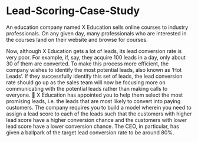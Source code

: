 # Lead-Scoring-Case-Study
An education company named X Education sells online courses to industry professionals. On any given day, many professionals who are interested in the courses land on their website and browse for courses. 

Now,
although X Education gets a lot of leads, its lead conversion rate is very poor. For
example, if, say, they acquire 100 leads in a day, only about 30 of them are converted. To
make this process more efficient, the company wishes to identify the most potential leads,
also known as ‘Hot Leads’. If they successfully identify this set of leads, the lead conversion
rate should go up as the sales team will now be focusing more on communicating with the
potential leads rather than making calls to everyone.

X
Education has appointed you to help them select the most promising leads, i.e. the leads
that are most likely to convert into paying customers. The company requires you to build a
model wherein you need to assign a lead score to each of the leads such that the
customers with higher lead score have a higher conversion chance and the customers with
lower lead score have a lower conversion chance. The CEO, in particular, has given a
ballpark of the target lead conversion rate to be around 80%.
